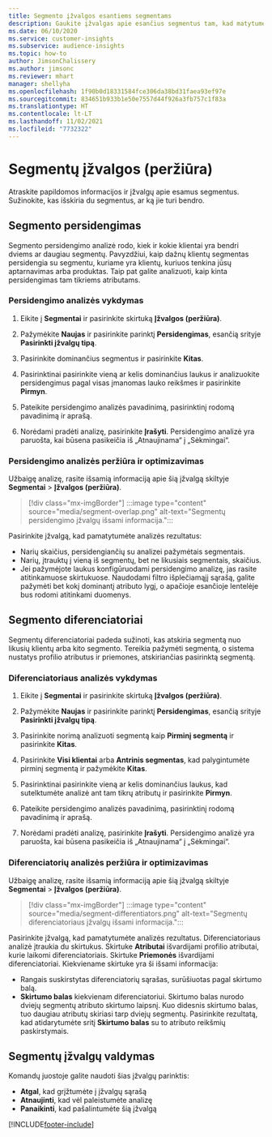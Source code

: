 ```yaml
---
title: Segmento įžvalgos esantiems segmentams
description: Gaukite įžvalgas apie esančius segmentus tam, kad matytumėte skirtumus ir panašumus.
ms.date: 06/10/2020
ms.service: customer-insights
ms.subservice: audience-insights
ms.topic: how-to
author: JimsonChalissery
ms.author: jimsonc
ms.reviewer: mhart
manager: shellyha
ms.openlocfilehash: 1f90b0d18331584fce306da38bd31faea93ef97e
ms.sourcegitcommit: 834651b933b1e50e7557d44f926a3fb757c1f83a
ms.translationtype: HT
ms.contentlocale: lt-LT
ms.lasthandoff: 11/02/2021
ms.locfileid: "7732322"
---
```

# <a name="segment-insights-preview"></a>Segmentų įžvalgos (peržiūra)

Atraskite papildomos informacijos ir įžvalgų apie esamus segmentus. Sužinokite, kas išskiria du segmentus, ar ką jie turi bendro.

## <a name="segment-overlap"></a>Segmento persidengimas

Segmento persidengimo analizė rodo, kiek ir kokie klientai yra bendri dviems ar daugiau segmentų. Pavyzdžiui, kaip dažnų klientų segmentas persidengia su segmentu, kuriame yra klientų, kuriuos tenkina jūsų aptarnavimas arba produktas.
Taip pat galite analizuoti, kaip kinta persidengimas tam tikriems atributams.

### <a name="run-an-overlap-analysis"></a>Persidengimo analizės vykdymas

1. Eikite į **Segmentai** ir pasirinkite skirtuką **Įžvalgos (peržiūra)**.

1. Pažymėkite **Naujas** ir pasirinkite parinktį **Persidengimas**, esančią srityje **Pasirinkti įžvalgų tipą**.

1. Pasirinkite dominančius segmentus ir pasirinkite **Kitas**.

1. Pasirinktinai pasirinkite vieną ar kelis dominančius laukus ir analizuokite persidengimus pagal visas įmanomas lauko reikšmes ir pasirinkite **Pirmyn**.

1. Pateikite persidengimo analizės pavadinimą, pasirinktinį rodomą pavadinimą ir aprašą.

1. Norėdami pradėti analizę, pasirinkite **Įrašyti**. Persidengimo analizė yra paruošta, kai būsena pasikeičia iš „Atnaujinama“ į „Sėkmingai“.

### <a name="view-and-optimize-an-overlap-analysis"></a>Persidengimo analizės peržiūra ir optimizavimas

Užbaigę analizę, rasite išsamią informaciją apie šią įžvalgą skiltyje **Segmentai** > **Įžvalgos (peržiūra)**.

> [!div class="mx-imgBorder"]
> :::image type="content" source="media/segment-overlap.png" alt-text="Segmentų persidengimo įžvalgų išsami informacija.":::

Pasirinkite įžvalgą, kad pamatytumėte analizės rezultatus:

- Narių skaičius, persidengiančių su analizei pažymėtais segmentais.
- Narių, įtrauktų į vieną iš segmentų, bet ne likusiais segmentais, skaičius.
- Jei pažymėjote laukus konfigūruodami persidengimo analizę, jas rasite atitinkamuose skirtukuose. Naudodami filtro išplečiamąjį sąrašą, galite pažymėti bet kokį dominantį atributo lygį, o apačioje esančioje lentelėje bus rodomi atitinkami duomenys.

## <a name="segment-differentiators"></a>Segmento diferenciatoriai

Segmentų diferenciatoriai padeda sužinoti, kas atskiria segmentą nuo likusių klientų arba kito segmento. Tereikia pažymėti segmentą, o sistema nustatys profilio atributus ir priemones, atskiriančias pasirinktą segmentą.

### <a name="run-a-differentiator-analysis"></a>Diferenciatoriaus analizės vykdymas

1. Eikite į **Segmentai** ir pasirinkite skirtuką **Įžvalgos (peržiūra)**.

1. Pažymėkite **Naujas** ir pasirinkite parinktį **Persidengimas**, esančią srityje **Pasirinkti įžvalgų tipą**.

1. Pasirinkite norimą analizuoti segmentą kaip **Pirminį segmentą** ir pasirinkite **Kitas**.

1. Pasirinkite **Visi klientai** arba **Antrinis segmentas**, kad palygintumėte pirminį segmentą ir pažymėkite **Kitas**.

1. Pasirinktinai pasirinkite vieną ar kelis dominančius laukus, kad sutelktumėte analizė ant tam tikrų atributų ir pasirinkite **Pirmyn**.

1. Pateikite persidengimo analizės pavadinimą, pasirinktinį rodomą pavadinimą ir aprašą.

1. Norėdami pradėti analizę, pasirinkite **Įrašyti**. Persidengimo analizė yra paruošta, kai būsena pasikeičia iš „Atnaujinama“ į „Sėkmingai“.

### <a name="view-and-optimize-a-differentiators-analysis"></a>Diferenciatorių analizės peržiūra ir optimizavimas

Užbaigę analizę, rasite išsamią informaciją apie šią įžvalgą skiltyje **Segmentai** > **Įžvalgos (peržiūra)**.

> [!div class="mx-imgBorder"]
> :::image type="content" source="media/segment-differentiators.png" alt-text="Segmentų diferenciatoriaus įžvalgų išsami informacija.":::

Pasirinkite įžvalgą, kad pamatytumėte analizės rezultatus. Diferenciatoriaus analizė įtraukia du skirtukus. Skirtuke **Atributai** išvardijami profilio atributai, kurie laikomi diferenciatoriais. Skirtuke **Priemonės** išvardijami diferenciatoriai. Kiekviename skirtuke yra ši išsami informacija:

- Rangais suskirstytas diferenciatorių sąrašas, surūšiuotas pagal skirtumo balą.
- **Skirtumo balas** kiekvienam diferenciatoriui. Skirtumo balas nurodo dviejų segmentų atributo skirtumo laipsnį. Kuo didesnis skirtumo balas, tuo daugiau atributų skiriasi tarp dviejų segmentų. Pasirinkite rezultatą, kad atidarytumėte sritį **Skirtumo balas** su to atributo reikšmių paskirstymais.

## <a name="manage-segment-insights"></a>Segmentų įžvalgų valdymas

Komandų juostoje galite naudoti šias įžvalgų parinktis:

- **Atgal**, kad grįžtumėte į įžvalgų sąrašą
- **Atnaujinti**, kad vėl paleistumėte analizę
- **Panaikinti**, kad pašalintumėte šią įžvalgą


[!INCLUDE[footer-include](../includes/footer-banner.md)]
